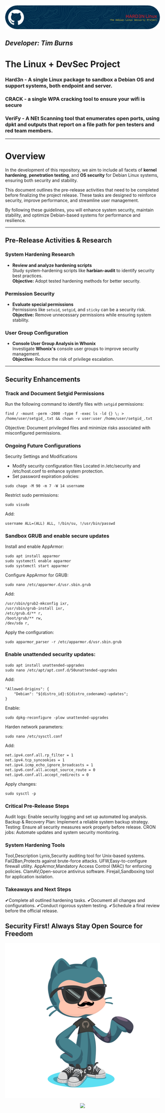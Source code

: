 
<p align="center">
    <img src="Images/github-header-image.png">
</p>

##                                       ***Developer: Tim Burns***
##                                   

# **The Linux + DevSec Project**  
### **Hard3n** - A single Linux package to sandbox a Debian OS and support systems, both endpoint and server.
### **CRACK** - a single WPA cracking tool to ensure your wifi is secure
### **VeriFy** - A NEt Scanning tool that enumerates open ports, using dpkt and outputs that report on a file path for pen testers and red team members. 

---
# **Overview**  

In the development of this repository, we aim to include all facets of **kernel hardening**, **penetration testing**, and **OS security** for Debian Linux systems, ensuring both security and stability.

This document outlines the pre-release activities that need to be completed before finalizing the project release. These tasks are designed to reinforce security, improve performance, and streamline user management.

By following these guidelines, you will enhance system security, maintain stability, and optimize Debian-based systems for performance and resilience.

---

## **Pre-Release Activities & Research**

### **System Hardening Research**

- **Review and analyze hardening scripts**  
  Study system-hardening scripts like **harbian-audit** to identify security best practices.  
  **Objective:** Adopt tested hardening methods for better security.  

### **Permission Security**  

- **Evaluate special permissions**  
  Permissions like `setuid`, `setgid`, and `sticky` can be a security risk.  
  **Objective:** Remove unnecessary permissions while ensuring system stability.  

### **User Group Configuration**  

- **Console User Group Analysis in Whonix**  
  Investigate **Whonix's** console user groups to improve security management.  
  **Objective:** Reduce the risk of privilege escalation.  

---

## **Security Enhancements**

### **Track and Document Setgid Permissions**

Run the following command to identify files with `setgid` permissions:

```
find / -mount -perm -2000 -type f -exec ls -ld {} \; > /home/user/setgid_.txt && chown -v user:user /home/user/setgid_.txt
```
Objective: Document privileged files and minimize risks associated with misconfigured permissions.

### Ongoing Future Configurations

Security Settings and Modifications
- Modify security configuration files
Located in /etc/security and /etc/host.conf to enhance system protection.
- Set password expiration policies:
```
sudo chage -M 90 -m 7 -W 14 username
```

Restrict sudo permissions:
```
sudo visudo
```
Add:
```
username ALL=(ALL) ALL, !/bin/su, !/usr/bin/passwd
```

### Sandbox GRUB and enable secure updates
Install and enable AppArmor:
```
sudo apt install apparmor
sudo systemctl enable apparmor
sudo systemctl start apparmor
```
Configure AppArmor for GRUB:
```
sudo nano /etc/apparmor.d/usr.sbin.grub
```
Add:
```
/usr/sbin/grub2-mkconfig ixr,
/usr/sbin/grub-install ixr,
/etc/grub.d/** r,
/boot/grub/** rw,
/dev/sda r,
```
Apply the configuration:
```
sudo apparmor_parser -r /etc/apparmor.d/usr.sbin.grub
```

### Enable unattended security updates:
```
sudo apt install unattended-upgrades
sudo nano /etc/apt/apt.conf.d/50unattended-upgrades
```
Add:
```
"Allowed-Origins": {
    "Debian": "${distro_id}:${distro_codename}-updates";
}
```
Enable:
```
sudo dpkg-reconfigure -plow unattended-upgrades
```

Harden network parameters:
```
sudo nano /etc/sysctl.conf
```
Add:
```
net.ipv4.conf.all.rp_filter = 1
net.ipv4.tcp_syncookies = 1
net.ipv4.icmp_echo_ignore_broadcasts = 1
net.ipv6.conf.all.accept_source_route = 0
net.ipv6.conf.all.accept_redirects = 0
```

Apply changes:

```
sudo sysctl -p
```

### Critical Pre-Release Steps
Audit logs: Enable security logging and set up automated log analysis.
Backup & Recovery Plan: Implement a reliable system backup strategy.
Testing: Ensure all security measures work properly before release.
CRON jobs: Automate updates and system security monitoring.

### System Hardening Tools

Tool,Description
Lynis,Security auditing tool for Unix-based systems.
Fail2Ban,Protects against brute-force attacks.
UFW,Easy-to-configure firewall utility.
AppArmor,Mandatory Access Control (MAC) for enforcing policies.
ClamAV,Open-source antivirus software.
Firejail,Sandboxing tool for application isolation.

### Takeaways and Next Steps

✔Complete all outlined hardening tasks.
✔Document all changes and configurations.
✔Conduct rigorous system testing.
✔Schedule a final review before the official release.

## Security First! Always Stay Open Source for Freedom 

<p align="center">
    <img src="octocat-1736601186918.png">
</p>


<p align="center">
    <img src="https://t.bkit.co/w_67775e3ddda15.gif">
</p>




